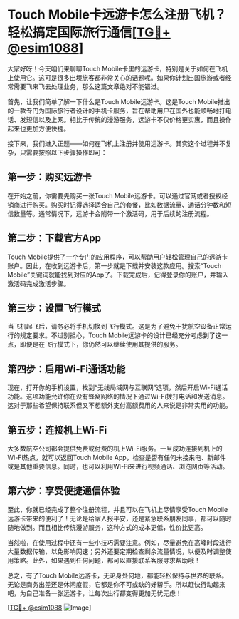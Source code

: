 # Touch Mobile卡远游卡怎么注册飞机？轻松搞定国际旅行通信[[TG💪+ @esim1088](https://t.me/s/esim1088)]

大家好呀！今天咱们来聊聊Touch Mobile卡里的远游卡，特别是关于如何在飞机上使用它。这可是很多出境旅客都非常关心的话题呢。如果你计划出国旅游或者经常需要飞来飞去处理业务，那么这篇文章绝对不能错过。

首先，让我们简单了解一下什么是Touch Mobile远游卡。这是Touch Mobile推出的一款专门为国际旅行者设计的手机卡服务，旨在帮助用户在国外也能顺畅地打电话、发短信以及上网。相比于传统的漫游服务，远游卡不仅价格更实惠，而且操作起来也更加方便快捷。

接下来，我们进入正题——如何在飞机上注册并使用远游卡。其实这个过程并不复杂，只需要按照以下步骤操作即可：

## 第一步：购买远游卡

在开始之前，你需要先购买一张Touch Mobile远游卡。可以通过官网或者授权经销商进行购买。购买时记得选择适合自己的套餐，比如数据流量、通话分钟数和短信数量等。通常情况下，远游卡会附带一个激活码，用于后续的注册流程。

## 第二步：下载官方App

Touch Mobile提供了一个专门的应用程序，可以帮助用户轻松管理自己的远游卡账户。因此，在收到远游卡后，第一步就是下载并安装这款应用。搜索“Touch Mobile”关键词就能找到对应的App了。下载完成后，记得登录你的账户，并输入激活码完成激活步骤。

## 第三步：设置飞行模式

当飞机起飞后，请务必将手机切换到飞行模式。这是为了避免干扰航空设备正常运行的规定要求。不过别担心，Touch Mobile远游卡的设计已经充分考虑到了这一点，即便是在飞行模式下，你仍然可以继续使用其提供的服务。

## 第四步：启用Wi-Fi通话功能

现在，打开你的手机设置，找到“无线局域网与互联网”选项，然后开启Wi-Fi通话功能。这项功能允许你在没有蜂窝网络的情况下通过Wi-Fi拨打电话和发送消息。这对于那些希望保持联系但又不想额外支付高额费用的人来说是非常实用的功能。

## 第五步：连接机上Wi-Fi

大多数航空公司都会提供免费或付费的机上Wi-Fi服务。一旦成功连接到机上的Wi-Fi热点，就可以返回Touch Mobile App，检查是否有任何未接来电、新邮件或是其他重要信息。同时，也可以利用Wi-Fi来进行视频通话、浏览网页等活动。

## 第六步：享受便捷通信体验

至此，你就已经完成了整个注册流程，并且可以在飞机上尽情享受Touch Mobile远游卡带来的便利了！无论是给家人报平安，还是紧急联系朋友同事，都可以随时随地做到。而且相比传统漫游服务，这种方式的成本更低，性价比更高。

当然啦，在使用过程中还有一些小技巧需要注意。例如，尽量避免在高峰时段进行大量数据传输，以免影响网速；另外还要定期检查剩余流量情况，以便及时调整使用策略。此外，如果遇到任何问题，都可以直接联系客服寻求帮助哦！

总之，有了Touch Mobile远游卡，无论身处何地，都能轻松保持与世界的联系。无论是商务出差还是休闲度假，它都是你不可或缺的好帮手。所以赶快行动起来吧，为自己准备一张远游卡，让每次出行都变得更加无忧无虑！

[[TG💪+ @esim1088](https://t.me/s/esim1088) ![Image](https://i.postimg.cc/4NQfJmqS/Snipaste-2025-05-13-00-14-12.png)]